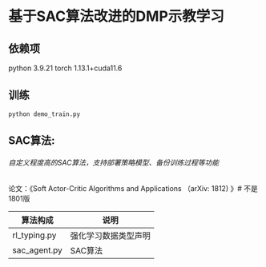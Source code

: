 # 基于SAC算法改进的DMP示教学习

## 依赖项
python 3.9.21
torch  1.13.1+cuda11.6

## 训练
```
python demo_train.py
```

## SAC算法:

###### 自定义程度高的SAC算法，支持部署策略模型、备份训练过程等功能

论文：《Soft Actor-Critic Algorithms and Applications （arXiv: 1812) 》# 不是1801版

| 算法构成     | 说明                 |
| ------------ | -------------------- |
| rl_typing.py | 强化学习数据类型声明 |
| sac_agent.py | SAC算法         |





